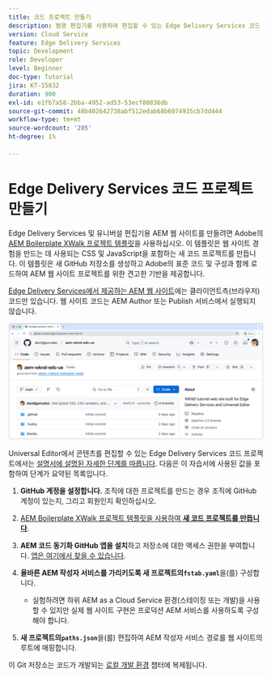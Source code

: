```yaml
---
title: 코드 프로젝트 만들기
description: 범용 편집기를 사용하여 편집할 수 있는 Edge Delivery Services 코드 프로젝트를 만듭니다.
version: Cloud Service
feature: Edge Delivery Services
topic: Development
role: Developer
level: Beginner
doc-type: Tutorial
jira: KT-15832
duration: 900
exl-id: e1fb7a58-2bba-4952-ad53-53ecf80836db
source-git-commit: 48b402642738abf512edab68b6074935cb7dd444
workflow-type: tm+mt
source-wordcount: '285'
ht-degree: 1%

---
```


# Edge Delivery Services 코드 프로젝트 만들기

Edge Delivery Services 및 유니버설 편집기용 AEM 웹 사이트를 만들려면 Adobe의 [AEM Boilerplate XWalk 프로젝트 템플릿](https://github.com/adobe-rnd/aem-boilerplate-xwalk)을 사용하십시오. 이 템플릿은 웹 사이트 경험을 만드는 데 사용되는 CSS 및 JavaScript을 포함하는 새 코드 프로젝트를 만듭니다. 이 템플릿은 새 GitHub 저장소를 생성하고 Adobe의 표준 코드 및 구성과 함께 로드하여 AEM 웹 사이트 프로젝트를 위한 견고한 기반을 제공합니다.

[Edge Delivery Services에서 제공하는 AEM 웹 사이트](https://experienceleague.adobe.com/en/docs/experience-manager-learn/sites/edge-delivery-services/overview)에는 클라이언트측(브라우저) 코드만 있습니다. 웹 사이트 코드는 AEM Author 또는 Publish 서비스에서 실행되지 않습니다.

![새 Edge Delivery Services 프로젝트](./assets/1-new-project/new-project.png)

Universal Editor에서 콘텐츠를 편집할 수 있는 Edge Delivery Services 코드 프로젝트에서는 [설명서에 설명된 자세한 단계를 따릅니다](https://experienceleague.adobe.com/en/docs/experience-manager-cloud-service/content/edge-delivery/wysiwyg-authoring/edge-dev-getting-started#create-github-project).  다음은 이 자습서에 사용된 값을 포함하여 단계가 요약된 목록입니다.

1. **GitHub 계정을 설정합니다.** 조직에 대한 프로젝트를 만드는 경우 조직에 GitHub 계정이 있는지, 그리고 회원인지 확인하십시오.
2. [AEM Boilerplate XWalk 프로젝트 템플릿을 사용하여 **새 코드 프로젝트를 만듭니다**](https://github.com/adobe-rnd/aem-boilerplate-xwalk).
3. **AEM 코드 동기화 GitHub 앱을 설치**&#x200B;하고 저장소에 대한 액세스 권한을 부여합니다. [앱은 여기에서 찾을 수 있습니다](https://github.com/apps/aem-code-sync).
4. **올바른 AEM 작성자 서비스를 가리키도록 새 프로젝트의`fstab.yaml`**&#x200B;을(를) 구성합니다.

   * 실험하려면 하위 AEM as a Cloud Service 환경(스테이징 또는 개발)을 사용할 수 있지만 실제 웹 사이트 구현은 프로덕션 AEM 서비스를 사용하도록 구성해야 합니다.

5. **새 프로젝트의`paths.json`**&#x200B;을(를) 편집하여 AEM 작성자 서비스 경로를 웹 사이트의 루트에 매핑합니다.

이 Git 저장소는 코드가 개발되는 [로컬 개발 환경](https://experienceleague.adobe.com/en/docs/experience-manager-learn/sites/edge-delivery-services/developing/universal-editor/3-local-development-environment) 챕터에 복제됩니다.
